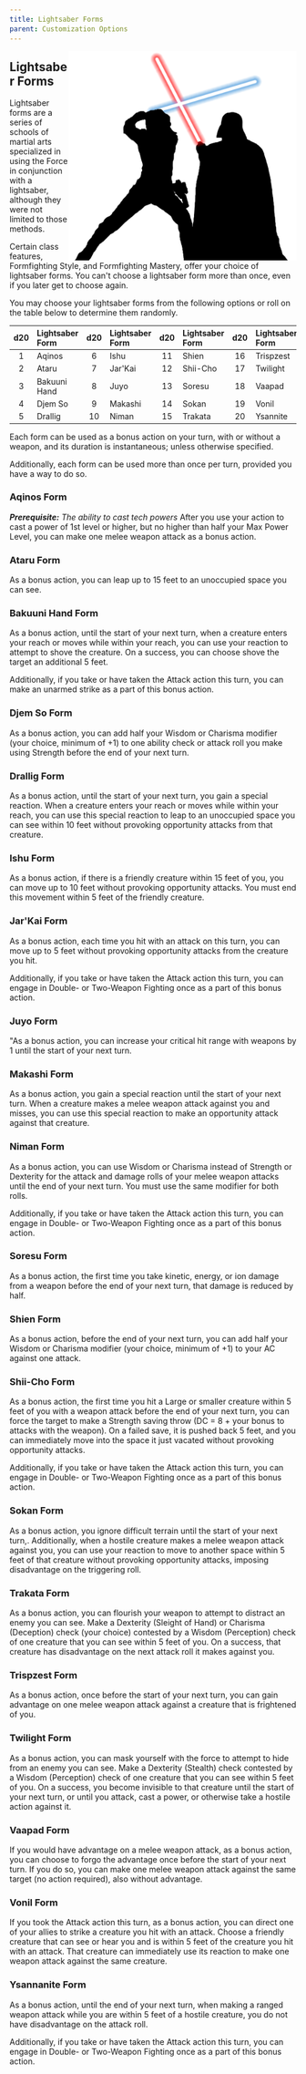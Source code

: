```yaml
---
title: Lightsaber Forms
parent: Customization Options
---
```


<img src='../../Images/lukeandvader.png' style='float:right; width:400px;'>

## Lightsaber Forms

Lightsaber forms are a series of schools of martial arts specialized in using the Force in conjunction with a lightsaber, although they were not limited to those methods.

Certain class features, Formfighting Style, and Formfighting Mastery, offer your choice of lightsaber forms. You can't choose a lightsaber form more than once, even if you later get to choose again.

You may choose your lightsaber forms from the following options or roll on the table below to determine them randomly.

|d20|Lightsaber Form|d20|Lightsaber Form|d20|Lightsaber Form|d20|Lightsaber Form|
|:--:|:--|:--:|:--|:--:|:--|:--:|:--|
|1|Aqinos|6|Ishu|11|Shien|16|Trispzest|
|2|Ataru|7|Jar'Kai|12|Shii-Cho|17|Twilight|
|3|Bakuuni Hand|8|Juyo|13|Soresu|18|Vaapad|
|4|Djem So|9|Makashi|14|Sokan|19|Vonil|
|5|Drallig|10|Niman|15|Trakata|20|Ysannite|

Each form can be used as a bonus action on your turn, with or without a weapon, and its duration is instantaneous; unless otherwise specified.

Additionally, each form can be used more than once per turn, provided you have a way to do so.

### Aqinos Form
_**Prerequisite:** The ability to cast tech powers_
After you use your action to cast a power of 1st level or higher, but no higher than half your Max Power Level, you can make one melee weapon attack as a bonus action.

### Ataru Form
As a bonus action, you can leap up to 15 feet to an unoccupied space you can see.

### Bakuuni Hand Form
As a bonus action, until the start of your next turn, when a creature enters your reach or moves while within your reach, you can use your reaction to attempt to shove the creature. On a success, you can choose shove the target an additional 5 feet.

Additionally, if you take or have taken the Attack action this turn, you can make an unarmed strike as a part of this bonus action.

### Djem So Form
As a bonus action, you can add half your Wisdom or Charisma modifier (your choice, minimum of +1) to one ability check or attack roll you make using Strength before the end of your next turn. 

### Drallig Form
As a bonus action, until the start of your next turn, you gain a special reaction. When a creature enters your reach or moves while within your reach, you can use this special reaction to leap to an unoccupied space you can see within 10 feet without provoking opportunity attacks from that creature.

### Ishu Form
As a bonus action, if there is a friendly creature within 15 feet of you, you can move up to 10 feet without provoking opportunity attacks. You must end this movement within 5 feet of the friendly creature.

### Jar'Kai Form
As a bonus action, each time you hit with an attack on this turn, you can move up to 5 feet without provoking opportunity attacks from the creature you hit. 

Additionally, if you take or have taken the Attack action this turn, you can engage in Double- or Two-Weapon Fighting once as a part of this bonus action.

### Juyo Form
"As a bonus action, you can increase your critical hit range with weapons by 1 until the start of your next turn.

### Makashi Form
As a bonus action, you gain a special reaction until the start of your next turn. When a creature makes a melee weapon attack against you and misses, you can use this special reaction to make an opportunity attack against that creature. 

### Niman Form
As a bonus action, you can use Wisdom or Charisma instead of Strength or Dexterity for the attack and damage rolls of your melee weapon attacks until the end of your next turn. You must use the same modifier for both rolls.

Additionally, if you take or have taken the Attack action this turn, you can engage in Double- or Two-Weapon Fighting once as a part of this bonus action.

### Soresu Form
As a bonus action, the first time you take kinetic, energy, or ion damage from a weapon before the end of your next turn, that damage is reduced by half.

### Shien Form
As a bonus action, before the end of your next turn, you can add half your Wisdom or Charisma modifier (your choice, minimum of +1) to your AC against one attack. 

### Shii-Cho Form
As a bonus action, the first time you hit a Large or smaller creature within 5 feet of you with a weapon attack before the end of your next turn, you can force the target to make a Strength saving throw (DC = 8 + your bonus to attacks with the weapon). On a failed save, it is pushed back 5 feet, and you can immediately move into the space it just vacated without provoking opportunity attacks.

Additionally, if you take or have taken the Attack action this turn, you can engage in Double- or Two-Weapon Fighting once as a part of this bonus action.

### Sokan Form
As a bonus action, you ignore difficult terrain until the start of your next turn,. Additionally, when a hostile creature makes a melee weapon attack against you, you can use your reaction to move to another space within 5 feet of that creature without provoking opportunity attacks, imposing disadvantage on the triggering roll.

### Trakata Form
As a bonus action, you can flourish your weapon to attempt to distract an enemy you can see. Make a Dexterity (Sleight of Hand) or Charisma (Deception) check (your choice) contested by a Wisdom (Perception) check of one creature that you can see within 5 feet of you. On a success, that creature has disadvantage on the next attack roll it makes against you.

### Trispzest Form 
As a bonus action, once before the start of your next turn, you can gain advantage on one melee weapon attack against a creature that is frightened of you.

### Twilight Form
As a bonus action, you can mask yourself with the force to attempt to hide from an enemy you can see. Make a Dexterity (Stealth) check contested by a Wisdom (Perception) check of one creature that you can see within 5 feet of you. On a success, you become invisible to that creature until the start of your next turn, or until you attack, cast a power, or otherwise take a hostile action against it.

### Vaapad Form
If you would have advantage on a melee weapon attack, as a bonus action, you can choose to forgo the advantage once before the start of your next turn. If you do so, you can make one melee weapon attack against the same target (no action required), also without advantage.

### Vonil Form
If you took the Attack action this turn, as a bonus action, you can direct one of your allies to strike a creature you hit with an attack. Choose a friendly creature that can see or hear you and is within 5 feet of the creature you hit with an attack. That creature can immediately use its reaction to make one weapon attack against the same creature.

### Ysannanite Form
As a bonus action, until the end of your next turn, when making a ranged weapon attack while you are within 5 feet of a hostile creature, you do not have disadvantage on the attack roll. 

Additionally, if you take or have taken the Attack action this turn, you can engage in Double- or Two-Weapon Fighting once as a part of this bonus action.